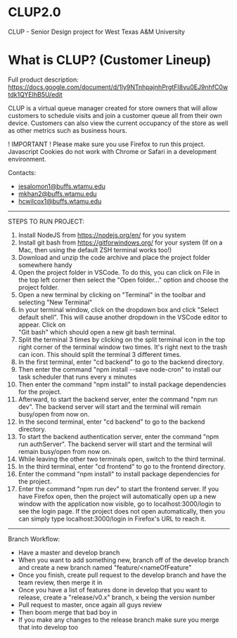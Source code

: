 # CLUP2.0
CLUP - Senior Design project for West Texas A&M University

# What is CLUP? (Customer Lineup)
Full product description: https://docs.google.com/document/d/1ly9NTnhpajnhPrgtFI8vu0EJ9nhfC0wtdk1QYEIhB5U/edit

CLUP is a virtual queue manager created for store owners that will allow customers to schedule visits and join a customer queue all from their own device.
Customers can also view the current occupancy of the store as well as other metrics such as business hours.

! IMPORTANT !
Please make sure you use Firefox to run this project.
Javascript Cookies do not work with Chrome or Safari in a development environment.


Contacts:
- jesalomon1@buffs.wtamu.edu
- mkhan2@buffs.wtamu.edu
- hcwilcox1@buffs.wtamu.edu


________________________________________________________________________________________________________________________________________________________________

STEPS TO RUN PROJECT:

1.  Install NodeJS from https://nodejs.org/en/ for you system
2.  Install git bash from https://gitforwindows.org/ for your system (If on a Mac, then using the default ZSH terminal works too!)
3.  Download and unzip the code archive and place the project folder somewhere handy
4.  Open the project folder in VSCode. To do this, you can click on File in the top left corner then select the "Open folder..." option and choose the project
    folder.
5.  Open a new terminal by clicking on "Terminal" in the toolbar and selecting "New Terminal"
6.  In your terminal window, click on the dropdown box and click "Select default shell". This will cause another dropdown in the VSCode editor to appear. Click on     
    "Git bash" which should open a new git bash terminal.
7.  Split the terminal 3 times by clicking on the split terminal icon in the top right corner of the terminal window two times. It's right next to the trash can icon. This should split the terminal 3 different times. 
8.  In the first terminal, enter "cd backend" to go to the backend directory.
9.  Then enter the command "npm install --save node-cron" to install our task scheduler that runs every x minutes
10.  Then enter the command "npm install" to install package dependencies for the project.
11. Afterward, to start the backend server, enter the command "npm run dev". The backend server will start and the terminal will remain busy/open from now on.
12.  In the second terminal, enter "cd backend" to go to the backend directory.
13. To start the backend authentication server, enter the command "npm run authServer". The backend server will start and the terminal will remain busy/open from now on.
14. While leaving the other two terminals open, switch to the third terminal.
15. In the third terminal, enter "cd frontend" to go to the frontend directory.
16. Enter the command "npm install" to install package dependencies for the project.
17. Enter the command "npm run dev" to start the frontend server. If you have Firefox open, then the project will automatically open up a new 
    window with the application now visible, go to localhost:3000/login to see the login page. If the project does not open automatically, then you can simply type localhost:3000/login in Firefox's URL to reach
    it.

________________________________________________________________________________________________________________________________________________________________



Branch Workflow:
- Have a master and develop branch
- When you want to add something new, branch off of the develop branch and create a new branch named "feature/<nameOfFeature"
- Once you finish,  create pull request to the develop branch and have the team review, 
   then merge it in
- Once you have a list of features done in develop that you want to release, create a 
   "release/v0.x" branch, x being the version number
- Pull request to master, once again all guys review
- Then boom merge that bad boy in
- If you make any changes to the release branch make sure you merge that into develop too
